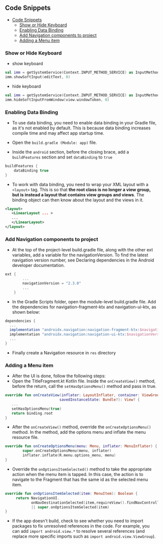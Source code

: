 ## Code Snippets

- [Code Snippets](#code-snippets)
  - [Show or Hide Keyboard](#show-or-hide-keyboard)
  - [Enabling Data Binding](#enabling-data-binding)
  - [Add Navigation components to project](#add-navigation-components-to-project)
  - [Adding a Menu item](#adding-a-menu-item)

### Show or Hide Keyboard
* show keyboard
```kotlin
val imm = getSystemService(Context.INPUT_METHOD_SERVICE) as InputMethodManager
imm.showSoftInput(editText, 0)
```
* hide keyboard
```kotlin
val imm = getSystemService(Context.INPUT_METHOD_SERVICE) as InputMethodManager
imm.hideSoftInputFromWindow(view.windowToken, 0)
```
### Enabling Data Binding
* To use data binding, you need to enable data binding in your Gradle file, as it's not enabled by default. This is because data binding increases compile time and may affect app startup time.

* Open the `build.gradle (Module: app)` file.

* Inside the `android` section, before the closing brace, add a `buildFeatures` section and set `dataBinding` to `true`
```gradle
buildFeatures {
    dataBinding true
}
```
* To work with data binding, you need to wrap your XML layout with a `<layout>` tag. This is so that **the root class is no longer a view group, but is instead a layout that contains view groups and views**. The binding object can then know about the layout and the views in it.
```xml
<layout>
   <LinearLayout ... >
   ...
   </LinearLayout>
</layout>
```

### Add Navigation components to project
* At the top of the project-level build.gradle file, along with the other ext variables, add a variable for the navigationVersion. To find the latest navigation version number, see Declaring dependencies in the Android developer documentation.
```gradle
ext {
        ...
        navigationVersion = "2.3.0"
        ...
    }
```
* In the Gradle Scripts folder, open the module-level build.gradle file. Add the dependencies for navigation-fragment-ktx and navigation-ui-ktx, as shown below:
```gradle
dependencies {
  ...
  implementation "androidx.navigation:navigation-fragment-ktx:$navigationVersion"
  implementation "androidx.navigation:navigation-ui-ktx:$navigationVersion"
  ...
}
```
* Finally create a Navigation resource in `res` directory

### Adding a Menu item
* After the UI is done, follow the following steps:
* Open the TitleFragment.kt Kotlin file. Inside the `onCreateView()` method, before the return, call the `setHasOptionsMenu()` method and pass in true.
```kotlin
override fun onCreateView(inflater: LayoutInflater, container: ViewGroup?,
                         savedInstanceState: Bundle?): View? {
   ...
   setHasOptionsMenu(true)
   return binding.root
}
```

* After the `onCreateView()` method, override the `onCreateOptionsMenu()` method. In the method, add the options menu and inflate the menu resource file.
```kotlin
override fun onCreateOptionsMenu(menu: Menu, inflater: MenuInflater) {
        super.onCreateOptionsMenu(menu, inflater)
        inflater.inflate(R.menu.options_menu, menu)
}
```
* Override the `onOptionsItemSelected()` method to take the appropriate action when the menu item is tapped. In this case, the action is to navigate to the Fragment that has the same id as the selected menu item.
```kotlin
override fun onOptionsItemSelected(item: MenuItem): Boolean {
     return NavigationUI.
            onNavDestinationSelected(item,requireView().findNavController())
            || super.onOptionsItemSelected(item)
}
```
* If the app doesn't build, check to see whether you need to import packages to fix unresolved references in the code. For example, you can add `import android.view.*` to resolve several references (and replace more specific imports such as `import android.view.ViewGroup`).
